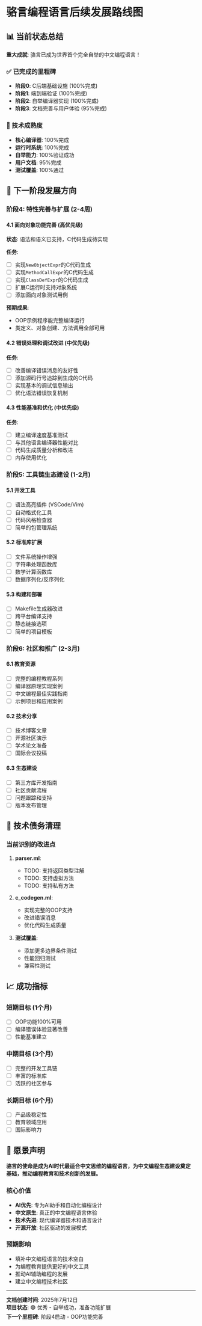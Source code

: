 # 骆言编程语言后续发展路线图

## 📊 当前状态总结

**重大成就**: 骆言已成为世界首个完全自举的中文编程语言！

### ✅ 已完成的里程碑
- **阶段0**: C后端基础设施 (100%完成)
- **阶段1**: 端到端验证 (100%完成)
- **阶段2**: 自举编译器实现 (100%完成)
- **阶段3**: 文档完善与用户体验 (95%完成)

### 🎯 技术成熟度
- **核心编译器**: 100%完成
- **运行时系统**: 100%完成  
- **自举能力**: 100%验证成功
- **用户文档**: 95%完成
- **测试覆盖**: 100%通过

## 🚀 下一阶段发展方向

### 阶段4: 特性完善与扩展 (2-4周)

#### 4.1 面向对象功能完善 (高优先级)
**状态**: 语法和语义已支持，C代码生成待实现

**任务**:
- [ ] 实现`NewObjectExpr`的C代码生成
- [ ] 实现`MethodCallExpr`的C代码生成  
- [ ] 实现`ClassDefExpr`的C代码生成
- [ ] 扩展C运行时支持对象系统
- [ ] 添加面向对象测试用例

**预期成果**: 
- OOP示例程序能完整编译运行
- 类定义、对象创建、方法调用全部可用

#### 4.2 错误处理和调试改进 (中优先级)
**任务**:
- [ ] 改善编译错误消息的友好性
- [ ] 添加源码行号追踪到生成的C代码
- [ ] 实现基本的调试信息输出
- [ ] 优化语法错误恢复机制

#### 4.3 性能基准和优化 (中优先级)
**任务**:
- [ ] 建立编译速度基准测试
- [ ] 与其他语言编译器性能对比
- [ ] 代码生成质量分析和改进
- [ ] 内存使用优化

### 阶段5: 工具链生态建设 (1-2月)

#### 5.1 开发工具
- [ ] 语法高亮插件 (VSCode/Vim)
- [ ] 自动格式化工具
- [ ] 代码风格检查器
- [ ] 简单的包管理系统

#### 5.2 标准库扩展
- [ ] 文件系统操作增强
- [ ] 字符串处理函数库
- [ ] 数学计算函数库
- [ ] 数据序列化/反序列化

#### 5.3 构建和部署
- [ ] Makefile生成器改进
- [ ] 跨平台编译支持
- [ ] 静态链接选项
- [ ] 简单的项目模板

### 阶段6: 社区和推广 (2-3月)

#### 6.1 教育资源
- [ ] 完整的编程教程系列
- [ ] 编译器原理实现案例
- [ ] 中文编程最佳实践指南
- [ ] 示例项目和应用案例

#### 6.2 技术分享
- [ ] 技术博客文章
- [ ] 开源社区演示
- [ ] 学术论文准备
- [ ] 国际会议投稿

#### 6.3 生态建设
- [ ] 第三方库开发指南
- [ ] 社区贡献流程
- [ ] 问题跟踪和支持
- [ ] 版本发布管理

## 🔧 技术债务清理

### 当前识别的改进点
1. **parser.ml**: 
   - TODO: 支持返回类型注解
   - TODO: 支持虚拟方法
   - TODO: 支持私有方法

2. **c_codegen.ml**:
   - 实现完整的OOP支持
   - 改进错误消息
   - 优化代码生成质量

3. **测试覆盖**:
   - 添加更多边界条件测试
   - 性能回归测试
   - 兼容性测试

## 📈 成功指标

### 短期目标 (1个月)
- [ ] OOP功能100%可用
- [ ] 编译错误体验显著改善
- [ ] 性能基准建立

### 中期目标 (3个月)  
- [ ] 完整的开发工具链
- [ ] 丰富的标准库
- [ ] 活跃的社区参与

### 长期目标 (6个月)
- [ ] 产品级稳定性
- [ ] 教育领域应用
- [ ] 国际影响力

## 🌟 愿景声明

**骆言的使命是成为AI时代最适合中文思维的编程语言，为中文编程生态建设奠定基础，推动编程教育和技术创新的发展。**

### 核心价值
- **AI优先**: 专为AI助手和自动化编程设计
- **中文原生**: 真正的中文编程语言体验
- **技术先进**: 现代编译器技术和语言设计
- **开源开放**: 社区驱动的发展模式

### 预期影响
- 填补中文编程语言的技术空白
- 为编程教育提供更好的中文工具
- 推动AI辅助编程的发展
- 建立中文编程技术社区

---

**文档创建时间**: 2025年7月12日  
**项目状态**: 🟢 优秀 - 自举成功，准备功能扩展  
**下一个里程碑**: 阶段4启动 - OOP功能完善